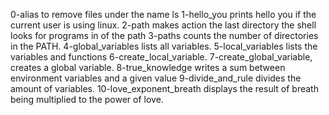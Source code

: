0-alias to remove files under the name ls
1-hello_you prints hello you if the current user is using linux.
2-path makes action the last directory the shell looks for programs in of the path
3-paths counts the number of directories in the PATH.
4-global_variables lists all variables.
5-local_variables lists the variables and functions
6-create_local_variable.
7-create_global_variable, creates a global variable.
8-true_knowledge writes a sum between environment variables and a given value
9-divide_and_rule divides the amount of variables.
10-love_exponent_breath displays the result of breath being multiplied to the power of love.
